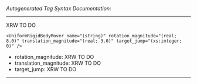 _Autogenerated Tag Syntax Documentation:_

---
XRW TO DO

```
<UniformRigidBodyMover name="(string)" rotation_magnitude="(real; 8.0)" translation_magnitude="(real; 3.0)" target_jump="(xs:integer; 0)" />
```

-   rotation_magnitude: XRW TO DO
-   translation_magnitude: XRW TO DO
-   target_jump: XRW TO DO

---
